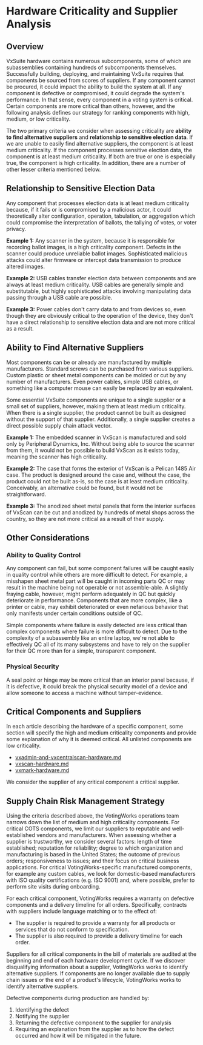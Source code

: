 # Hardware Criticality and Supplier Analysis

## Overview

VxSuite hardware contains numerous subcomponents, some of which are subassemblies containing hundreds of subcomponents themselves. Successfully building, deploying, and maintaining VxSuite requires that components be sourced from scores of suppliers. If any component cannot be procured, it could impact the ability to build the system at all. If any component is defective or compromised, it could degrade the system's performance. In that sense, every component in a voting system is critical. Certain components are more critical than others, however, and the following analysis defines our strategy for ranking components with high, medium, or low criticality.

The two primary criteria we consider when assessing criticality are **ability to find alternative suppliers** and **relationship to sensitive election data**. If we are unable to easily find alternative suppliers, the component is at least medium criticality. If the component processes sensitive election data, the component is at least medium criticality. If both are true or one is especially true, the component is high criticality. In addition, there are a number of other lesser criteria mentioned below.

## Relationship to Sensitive Election Data

Any component that processes election data is at least medium criticality because, if it fails or is compromised by a malicious actor, it could theoretically alter configuration, operation, tabulation, or aggregation which could compromise the interpretation of ballots, the tallying of votes, or voter privacy.

**Example 1:** Any scanner in the system, because it is responsible for recording ballot images, is a high criticality component. Defects in the scanner could produce unreliable ballot images. Sophisticated malicious attacks could alter firmware or intercept data transmission to produce altered images.

**Example 2:** USB cables transfer election data between components and are always at least medium criticality. USB cables are generally simple and substitutable, but highly sophisticated attacks involving manipulating data passing through a USB cable are possible.

**Example 3:** Power cables don't carry data to and from devices so, even though they are obviously critical to the operation of the device, they don't have a direct relationship to sensitive election data and are not more critical as a result.

## Ability to Find Alternative Suppliers

Most components can be or already are manufactured by multiple manufacturers. Standard screws can be purchased from various suppliers. Custom plastic or sheet metal components can be molded or cut by any number of manufacturers. Even power cables, simple USB cables, or something like a computer mouse can easily be replaced by an equivalent.&#x20;

Some essential VxSuite components are unique to a single supplier or a small set of suppliers, however, making them at least medium criticality. When there is a single supplier, the product cannot be built as designed without the support of that supplier. Additionally, a single supplier creates a direct possible supply chain attack vector.

**Example 1:** The embedded scanner in VxScan is manufactured and sold only by Peripheral Dynamics, Inc. Without being able to source the scanner from them, it would not be possible to build VxScan as it exists today, meaning the scanner has high criticality.

**Example 2:** The case that forms the exterior of VxScan is a Pelican 1485 Air case. The product is designed around the case and, without the case, the product could not be built as-is, so the case is at least medium criticality. Conceivably, an alternative could be found, but it would not be straightforward.

**Example 3:** The anodized sheet metal panels that form the interior surfaces of VxScan can be cut and anodized by hundreds of metal shops across the country, so they are not more critical as a result of their supply.

## Other Considerations

### Ability to Quality Control

Any component can fail, but some component failures will be caught easily in quality control while others are more difficult to detect. For example, a misshapen sheet metal part will be caught in incoming parts QC or may result in the machine being not operable or not assemble-able. A slightly fraying cable, however, might perform adequately in QC but quickly deteriorate in performance. Components that are more complex, like a printer or cable, may exhibit deteriorated or even nefarious behavior that only manifests under certain conditions outside of QC.

Simple components where failure is easily detected are less critical than complex components where failure is more difficult to detect. Due to the complexity of a subassembly like an entire laptop, we're not able to effectively QC all of its many subsystems and have to rely on the supplier for their QC more than for a simple, transparent component.

### Physical Security

A seal point or hinge may be more critical than an interior panel because, if it is defective, it could break the physical security model of a device and allow someone to access a machine without tamper-evidence.

## Critical Components and Suppliers

In each article describing the hardware of a specific component, some section will specify the high and medium criticality components and provide some explanation of why it is deemed critical. All unlisted components are low criticality.

* [vxadmin-and-vxcentralscan-hardware.md](../system-overview/vxadmin-and-vxcentralscan-hardware.md "mention")
* [vxscan-hardware.md](../system-overview/vxscan-hardware.md "mention")
* [vxmark-hardware.md](../system-overview/vxmark-hardware.md "mention")

We consider the supplier of any critical component a critical supplier.

## Supply Chain Risk Management Strategy

Using the criteria described above, the VotingWorks operations team narrows down the list of medium and high criticality components. For critical COTS components, we limit our suppliers to reputable and well-established vendors and manufacturers. When assessing whether a supplier is trustworthy, we consider several factors: length of time established; reputation for reliability; degree to which organization and manufacturing is based in the United States; the outcome of previous orders; responsiveness to issues; and their focus on critical business applications. For critical VotingWorks-specific manufactured components, for example any custom cables, we look for domestic-based manufacturers with ISO quality certifications (e.g. ISO 9001) and, where possible, prefer to perform site visits during onboarding.

For each critical component, VotingWorks requires a warranty on defective components and a delivery timeline for all orders. Specifically, contracts with suppliers include language matching or to the effect of:

* The supplier is required to provide a warranty for all products or services that do not conform to specification.
* The supplier is also required to provide a delivery timeline for each order.

Suppliers for all critical components in the bill of materials are audited at the beginning and end of each hardware development cycle. If we discover disqualifying information about a supplier, VotingWorks works to identify alternative suppliers. If components are no longer available due to supply chain issues or the end of a product's lifecycle, VotingWorks works to identify alternative suppliers.

Defective components during production are handled by:

1. Identifying the defect
2. Notifying the supplier
3. Returning the defective component to the supplier for analysis
4. Requiring an explanation from the supplier as to how the defect occurred and how it will be mitigated in the future.

